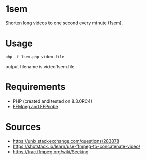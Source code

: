 # 1sem
Shorten long videos to one second every minute (1sem).

# Usage
```
php -f 1sem.php video.file
```
output filename is video.1sem.file

# Requirements
- PHP (created and tested on 8.3.0RC4)
- [FFMpeg and FFProbe](https://ffmpeg.org/)

# Sources
- https://unix.stackexchange.com/questions/283878
- https://shotstack.io/learn/use-ffmpeg-to-concatenate-video/
- https://trac.ffmpeg.org/wiki/Seeking
